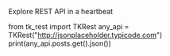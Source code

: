 Explore REST API in a heartbeat

from tk_rest import TKRest
any_api = TKRest("http://jsonplaceholder.typicode.com")
print(any_api.posts.get().json())